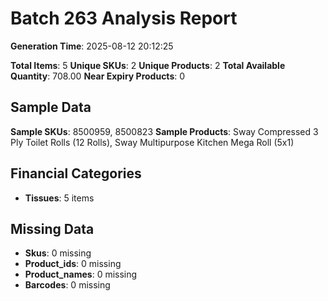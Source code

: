 # Batch 263 Analysis Report

**Generation Time**: 2025-08-12 20:12:25

**Total Items**: 5
**Unique SKUs**: 2
**Unique Products**: 2
**Total Available Quantity**: 708.00
**Near Expiry Products**: 0

## Sample Data
**Sample SKUs**: 8500959, 8500823
**Sample Products**: Sway Compressed 3 Ply Toilet Rolls (12 Rolls), Sway Multipurpose Kitchen Mega Roll (5x1)

## Financial Categories
- **Tissues**: 5 items

## Missing Data
- **Skus**: 0 missing
- **Product_ids**: 0 missing
- **Product_names**: 0 missing
- **Barcodes**: 0 missing
